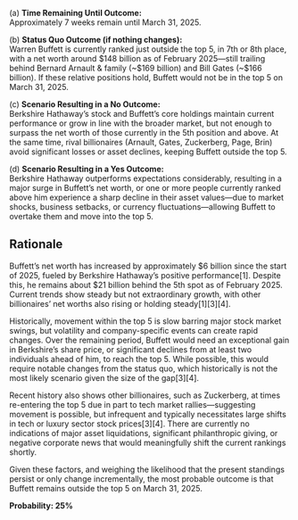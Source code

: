 (a) **Time Remaining Until Outcome:**  
Approximately 7 weeks remain until March 31, 2025.

(b) **Status Quo Outcome (if nothing changes):**  
Warren Buffett is currently ranked just outside the top 5, in 7th or 8th place, with a net worth around $148 billion as of February 2025—still trailing behind Bernard Arnault & family (~$169 billion) and Bill Gates (~$166 billion). If these relative positions hold, Buffett would not be in the top 5 on March 31, 2025.

(c) **Scenario Resulting in a No Outcome:**  
Berkshire Hathaway’s stock and Buffett’s core holdings maintain current performance or grow in line with the broader market, but not enough to surpass the net worth of those currently in the 5th position and above. At the same time, rival billionaires (Arnault, Gates, Zuckerberg, Page, Brin) avoid significant losses or asset declines, keeping Buffett outside the top 5.

(d) **Scenario Resulting in a Yes Outcome:**  
Berkshire Hathaway outperforms expectations considerably, resulting in a major surge in Buffett’s net worth, or one or more people currently ranked above him experience a sharp decline in their asset values—due to market shocks, business setbacks, or currency fluctuations—allowing Buffett to overtake them and move into the top 5.

## Rationale

Buffett’s net worth has increased by approximately $6 billion since the start of 2025, fueled by Berkshire Hathaway’s positive performance[1]. Despite this, he remains about $21 billion behind the 5th spot as of February 2025. Current trends show steady but not extraordinary growth, with other billionaires’ net worths also rising or holding steady[1][3][4].

Historically, movement within the top 5 is slow barring major stock market swings, but volatility and company-specific events can create rapid changes. Over the remaining period, Buffett would need an exceptional gain in Berkshire’s share price, or significant declines from at least two individuals ahead of him, to reach the top 5. While possible, this would require notable changes from the status quo, which historically is not the most likely scenario given the size of the gap[3][4].

Recent history also shows other billionaires, such as Zuckerberg, at times re-entering the top 5 due in part to tech market rallies—suggesting movement is possible, but infrequent and typically necessitates large shifts in tech or luxury sector stock prices[3][4]. There are currently no indications of major asset liquidations, significant philanthropic giving, or negative corporate news that would meaningfully shift the current rankings shortly.

Given these factors, and weighing the likelihood that the present standings persist or only change incrementally, the most probable outcome is that Buffett remains outside the top 5 on March 31, 2025.

**Probability: 25%**